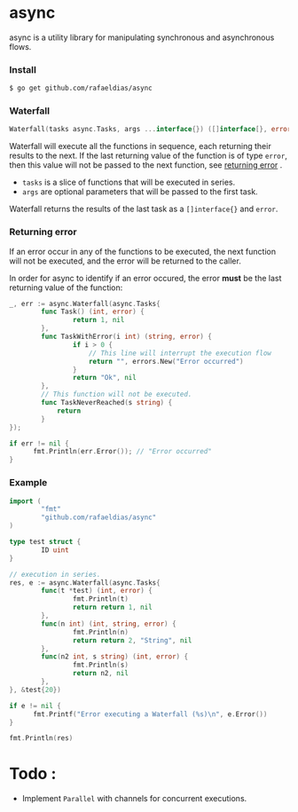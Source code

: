 # async

async is a utility library for manipulating synchronous and asynchronous flows.

### Install

```bash
$ go get github.com/rafaeldias/async
```

### Waterfall
```go
Waterfall(tasks async.Tasks, args ...interface{}) ([]interface[}, error)
```

Waterfall will execute all the functions in sequence, each returning their results to the next. If the last returning value of the function is of type `error`, then this value will not be passed to the next function, see [returning error](#returning-error) .

- `tasks` is a slice of functions that will be executed in series.
- `args` are optional parameters that will be passed to the first task.

Waterfall returns the results of the last task as a `[]interface{}` and `error`.



### <a name="returning-error"></a>Returning error

If an error occur in any of the functions to be executed, the next function will not be executed, and the error will be returned to the caller.

In order for async to identify if an error occured, the error **must** be the last returning value of the function:

```go
_, err := async.Waterfall(async.Tasks{
        func Task() (int, error) {
                return 1, nil
        },
        func TaskWithError(i int) (string, error) {
                if i > 0 {
                    // This line will interrupt the execution flow
                    return "", errors.New("Error occurred")
                }
                return "Ok", nil
        },
        // This function will not be executed.
        func TaskNeverReached(s string) {
            return
        }
});

if err != nil {
      fmt.Println(err.Error()); // "Error occurred"
}
```

### Example

```go
import (
        "fmt"
        "github.com/rafaeldias/async"
)

type test struct {
        ID uint
}

// execution in series.
res, e := async.Waterfall(async.Tasks{
        func(t *test) (int, error) {
                fmt.Println(t)
                return return 1, nil
        },
        func(n int) (int, string, error) {
                fmt.Println(n)
                return return 2, "String", nil
        },
        func(n2 int, s string) (int, error) {
                fmt.Println(s)
                return n2, nil
        },
}, &test{20})

if e != nil {
      fmt.Printf("Error executing a Waterfall (%s)\n", e.Error())
}

fmt.Println(res)

```


# Todo :
- Implement `Parallel` with channels for concurrent executions.
